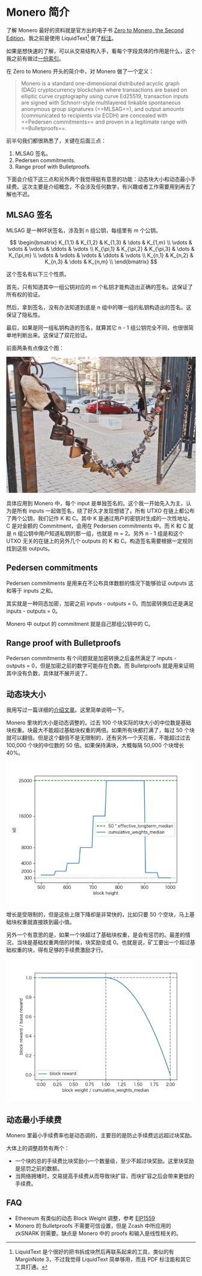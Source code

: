 # Monero 简介

了解 Monero 最好的资料就是官方出的电子书 [Zero to Monero, the Second Edition](https://web.getmonero.org/library/Zero-to-Monero-2-0-0.pdf)。我之前是使用 LiquidText[^1] 做了[标注](https://www.dropbox.com/s/yfrh1bx0jxnvkqp/Zero-to-Monero-2-0-0_LT.pdf?dl=0)。

[^1]: LiquidText 是个很好的把书拆成块然后再联系起来的工具，类似的有 MarginNote 3，不过我觉得 LiquidText 简单够用，而且 PDF 标注能和其它工具打通。

如果是想快速的了解，可以从交易结构入手，看每个字段具体的作用是什么，这个我之前有做过[一份索引](https://www.xmind.net/m/dtiuxs/)。

在 Zero to Monero 开头的简介中，对 Monero 做了一个定义：

> Monero is a standard one-dimensional distributed acyclic graph (DAG) cryptocurrency blockchain where transactions are based on elliptic curve cryptography using curve Ed25519, transaction inputs are signed with Schnorr-style multilayered linkable spontaneous anonymous group signatures (==MLSAG==), and output amounts (communicated to recipients via ECDH) are concealed with ==Pedersen commitments== and proven in a legitimate range with ==Bulletproofs==.

前半句我们都很熟悉了，关键在后面三点：

1. MLSAG 签名。
2. Pedersen commitments.
3. Range proof with Bulletproofs.

下面会介绍下这三点和另外两个我觉得挺有意思的功能：动态块大小和动态最小手续费。这次主要是介绍概念，不会涉及任何数学，有兴趣或者工作需要用到再去了解也不迟。

## MLSAG 签名

MLSAG 是一种环状签名，涉及到 n 组公钥，每组里有 m 个公钥。

$$
\begin{bmatrix}
    K_{1,1} & K_{1,2} & K_{1,3} & \dots  & K_{1,m} \\
    \vdots & \vdots & \vdots & \ddots & \vdots \\
    K_{\pi,1} & K_{\pi,2} & K_{\pi,3} & \dots  & K_{\pi,m} \\
    \vdots & \vdots & \vdots & \ddots & \vdots \\
    K_{n,1} & K_{n,2} & K_{n,3} & \dots  & K_{n,m} \\
\end{bmatrix}
$$

这个签名有以下三个性质。

首先，只有知道其中一组公钥对应的 m 个私钥才能构造出正确的签名。这保证了所有权的验证。

然后，拿到签名，没有办法知道到底是 n 组中的哪一组的私钥构造出的签名。这保证了隐私性。

最后，如果是同一组私钥构造的签名，就算其它 n - 1 组公钥完全不同，也很很简单地判断出来。这保证了双花验证。

前面两条有点像这个图：

![locks-in-a-chain](locks-in-a-chain.png)

具体应用到 Monero 中，每个 input 是单独签名的。这个我一开始先入为主，认为是所有 inputs 一起做签名，绕了好久才发现想错了。所有 UTXO 在链上都公布了两个公钥，我们记作 K 和 C。其中 K 是通过用户的密钥对生成的一次性地址，C 是对金额的 Commitment，会用在 Pedersen commitments 中。而 K 和 C 就是 n 组公钥中用户知道私钥的那一组，也就是 m = 2。另外 n - 1 组是和这个 UTXO 无关的在链上的另外几个 outputs 的 K 和 C。构造签名需要根据一定规则找到这些 outputs。

## Pedersen commitments

Pedersen commitments 是用来在不公布具体数额的情况下能够验证 outputs 这和等于 inputs 之和。

其实就是一种同态加密，加密之前 inputs - outputs = 0。而加密转换后还是满足 inputs - outputs = 0。

Monero 中 output 的 commitment 就是自己那组公钥中的 C。

## Range proof with Bulletproofs

Pedersen commitments 有个问题就是加密转换之后虽然满足了 inputs - outputs = 0，但是加密之前的数字可能存在负数。而 Bulletproofs 就是用来证明其中没有负数，具体就不展开说了。

## 动态块大小

我用写过一篇详细的[介绍文章](https://blog.iany.me/2020/09/monero-dynamic-block-weight/)。这里简单说明一下。

Monero 里块的大小是动态调整的。过去 100 个块实际的块大小的中位数是基础块权重。块最大不能超过基础块权重的两倍。如果所有块都打满了，每过 50 个块就可以翻倍。但是这个翻倍不是无限制的，还有另外一个天花板，不能超过过去 100,000 个块的中位数的 50 倍。如果保持满块，大概每隔 50,000 个块增长 40%。

![monero-cumulative-weights-median](monero-cumulative-weights-median.png)

增长是受限制的，但是这些上限下降却是非常快的，比如只要 50 个空块，马上基础块权重就直接跌到最小值。

另外一个有意思的是，如果一个块超过了基础块权重，是会有惩罚的。最差的情况，当块是基础权重两倍的时候，块奖励变成 0。也就是说，矿工要出一个超过基础权重的块，得有足够的手续费激励才行。

![monero-block-reward](monero-block-reward.png)

## 动态最小手续费

Monero 里最小手续费率也是动态调的，主要目的是防止手续费远远超过块奖励。

大体上的调整趋势有两个：

* 一个块的总的手续费比块奖励小一个数量级，至少不超过块奖励。这里块奖励是惩罚之前的数额。
* 当网络拥堵时，交易提高手续费从而导致块扩容，而块扩容之后会带来更低的手续费。

## FAQ

* Ethereum 有类似的动态 Block Weight 调整，参考 [EIP1559](https://github.com/ethereum/EIPs/blob/master/EIPS/eip-1559.md)
* Monero 的 Bulletproofs 不需要可信设置，但是 Zcash 中所应用的 zkSNARK 则需要。缺点是 Monero 中的 proofs 和输入是线性相关的。
